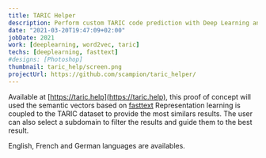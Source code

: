 ```yaml
---
title: TARIC Helper
description: Perform custom TARIC code prediction with Deep Learning and semantic vectors 
date: "2021-03-20T19:47:09+02:00"
jobDate: 2021
work: [deeplearning, word2vec, taric]
techs: [deeplearning, fasttext]
#designs: [Photoshop]
thumbnail: taric_help/screen.png
projectUrl: https://github.com/scampion/taric_helper/
---
```



Available at [https://taric.help](https://taric.help), this proof of concept will used the semantic vectors based on [fasttext](https://fasttext.cc/)
Representation learning is coupled to the TARIC dataset to provide the most similars results. 
The user can also select a subdomain to filter the results and guide them to the best result.

English, French and German languages are availables.


